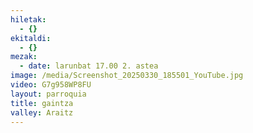 ```yaml
---
hiletak:
  - {}
ekitaldi:
  - {}
mezak:
  - date: larunbat 17.00 2. astea
image: /media/Screenshot_20250330_185501_YouTube.jpg
video: G7g958WP8FU
layout: parroquia
title: gaintza
valley: Araitz
---
```

